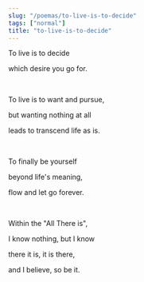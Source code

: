 ```yaml
---
slug: "/poemas/to-live-is-to-decide"
tags: ["normal"]
title: "to-live-is-to-decide"
---
```

To live is to decide

which desire you go for.

&nbsp;

To live is to want and pursue,

but wanting nothing at all

leads to transcend life as is.

&nbsp;

To finally be yourself

beyond life's meaning,

flow and let go forever.

&nbsp;

Within the "All There is",

I know nothing, but I know

there it is, it is there,

and I believe, so be it.